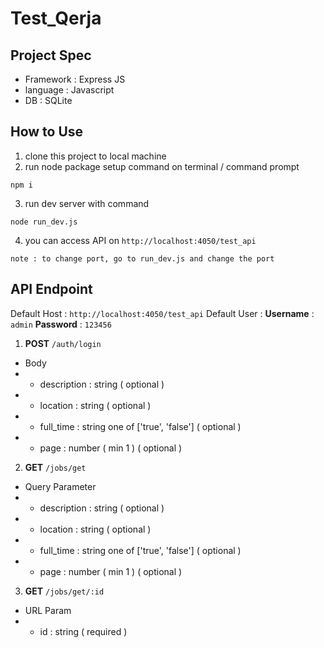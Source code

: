 # Test_Qerja

## Project Spec

- Framework : Express JS
- language : Javascript
- DB : SQLite

## How to Use

1. clone this project to local machine
2. run node package setup command on terminal / command prompt

```
npm i
```

3. run dev server with command

```
node run_dev.js
```

4. you can access API on `http://localhost:4050/test_api`

```
note : to change port, go to run_dev.js and change the port
```

## API Endpoint

Default Host : `http://localhost:4050/test_api`
Default User :
**Username** : `admin`
**Password** : `123456`

1. **POST** `/auth/login`

- Body
- - description : string ( optional )
- - location : string ( optional )
- - full_time : string one of ['true', 'false'] ( optional )
- - page : number ( min 1 ) ( optional )

2. **GET** `/jobs/get`

- Query Parameter
- - description : string ( optional )
- - location : string ( optional )
- - full_time : string one of ['true', 'false'] ( optional )
- - page : number ( min 1 ) ( optional )

3. **GET** `/jobs/get/:id`

- URL Param
- - id : string ( required )
